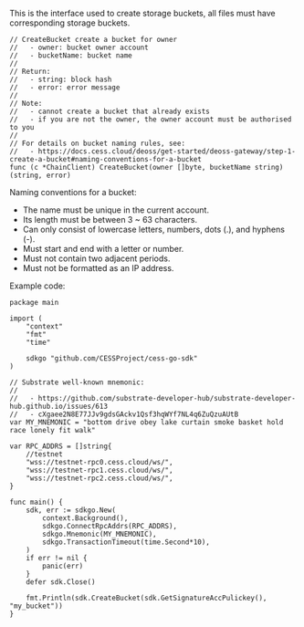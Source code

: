 This is the interface used to create storage buckets, all files must have corresponding storage buckets.

```golang
// CreateBucket create a bucket for owner
//   - owner: bucket owner account
//   - bucketName: bucket name
//
// Return:
//   - string: block hash
//   - error: error message
//
// Note:
//   - cannot create a bucket that already exists
//   - if you are not the owner, the owner account must be authorised to you
//
// For details on bucket naming rules, see:
//   - https://docs.cess.cloud/deoss/get-started/deoss-gateway/step-1-create-a-bucket#naming-conventions-for-a-bucket
func (c *ChainClient) CreateBucket(owner []byte, bucketName string) (string, error)
```

Naming conventions for a bucket:
- The name must be unique in the current account.
- Its length must be between 3 ~ 63 characters.
- Can only consist of lowercase letters, numbers, dots (.), and hyphens (-).
- Must start and end with a letter or number.
- Must not contain two adjacent periods.
- Must not be formatted as an IP address.

Example code:
```golang
package main

import (
    "context"
    "fmt"
    "time"

    sdkgo "github.com/CESSProject/cess-go-sdk"
)

// Substrate well-known mnemonic:
//
//   - https://github.com/substrate-developer-hub/substrate-developer-hub.github.io/issues/613
//   - cXgaee2N8E77JJv9gdsGAckv1Qsf3hqWYf7NL4q6ZuQzuAUtB
var MY_MNEMONIC = "bottom drive obey lake curtain smoke basket hold race lonely fit walk"

var RPC_ADDRS = []string{
    //testnet
    "wss://testnet-rpc0.cess.cloud/ws/",
    "wss://testnet-rpc1.cess.cloud/ws/",
    "wss://testnet-rpc2.cess.cloud/ws/",
}

func main() {
    sdk, err := sdkgo.New(
        context.Background(),
        sdkgo.ConnectRpcAddrs(RPC_ADDRS),
        sdkgo.Mnemonic(MY_MNEMONIC),
        sdkgo.TransactionTimeout(time.Second*10),
    )
    if err != nil {
        panic(err)
    }
    defer sdk.Close()

    fmt.Println(sdk.CreateBucket(sdk.GetSignatureAccPulickey(), "my_bucket"))
}
```